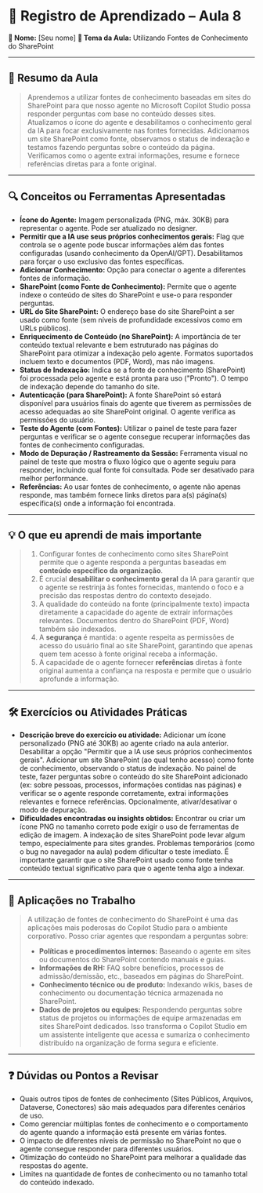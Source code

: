 # 📘 Registro de Aprendizado – Aula 8

**👤 Nome:** [Seu nome]
**🎯 Tema da Aula:** Utilizando Fontes de Conhecimento do SharePoint

---

## 📝 Resumo da Aula
> Aprendemos a utilizar fontes de conhecimento baseadas em sites do SharePoint para que nosso agente no Microsoft Copilot Studio possa responder perguntas com base no conteúdo desses sites. Atualizamos o ícone do agente e desabilitamos o conhecimento geral da IA para focar exclusivamente nas fontes fornecidas. Adicionamos um site SharePoint como fonte, observamos o status de indexação e testamos fazendo perguntas sobre o conteúdo da página. Verificamos como o agente extrai informações, resume e fornece referências diretas para a fonte original.

---

## 🔍 Conceitos ou Ferramentas Apresentadas
- **Ícone do Agente:** Imagem personalizada (PNG, máx. 30KB) para representar o agente. Pode ser atualizado no designer.
- **Permitir que a IA use seus próprios conhecimentos gerais:** Flag que controla se o agente pode buscar informações além das fontes configuradas (usando conhecimento da OpenAI/GPT). Desabilitamos para forçar o uso exclusivo das fontes específicas.
- **Adicionar Conhecimento:** Opção para conectar o agente a diferentes fontes de informação.
- **SharePoint (como Fonte de Conhecimento):** Permite que o agente indexe o conteúdo de sites do SharePoint e use-o para responder perguntas.
- **URL do Site SharePoint:** O endereço base do site SharePoint a ser usado como fonte (sem níveis de profundidade excessivos como em URLs públicos).
- **Enriquecimento de Conteúdo (no SharePoint):** A importância de ter conteúdo textual relevante e bem estruturado nas páginas do SharePoint para otimizar a indexação pelo agente. Formatos suportados incluem texto e documentos (PDF, Word), mas não imagens.
- **Status de Indexação:** Indica se a fonte de conhecimento (SharePoint) foi processada pelo agente e está pronta para uso ("Pronto"). O tempo de indexação depende do tamanho do site.
- **Autenticação (para SharePoint):** A fonte SharePoint só estará disponível para usuários finais do agente que tiverem as permissões de acesso adequadas ao site SharePoint original. O agente verifica as permissões do usuário.
- **Teste do Agente (com Fontes):** Utilizar o painel de teste para fazer perguntas e verificar se o agente consegue recuperar informações das fontes de conhecimento configuradas.
- **Modo de Depuração / Rastreamento da Sessão:** Ferramenta visual no painel de teste que mostra o fluxo lógico que o agente seguiu para responder, incluindo qual fonte foi consultada. Pode ser desativado para melhor performance.
- **Referências:** Ao usar fontes de conhecimento, o agente não apenas responde, mas também fornece links diretos para a(s) página(s) específica(s) onde a informação foi encontrada.

---

## 💡 O que eu aprendi de mais importante
> 1.  Configurar fontes de conhecimento como sites SharePoint permite que o agente responda a perguntas baseadas em **conteúdo específico da organização**.
> 2.  É crucial **desabilitar o conhecimento geral** da IA para garantir que o agente se restrinja às fontes fornecidas, mantendo o foco e a precisão das respostas dentro do contexto desejado.
> 3.  A qualidade do conteúdo na fonte (principalmente texto) impacta diretamente a capacidade do agente de extrair informações relevantes. Documentos dentro do SharePoint (PDF, Word) também são indexados.
> 4.  A **segurança** é mantida: o agente respeita as permissões de acesso do usuário final ao site SharePoint, garantindo que apenas quem tem acesso à fonte original receba a informação.
> 5.  A capacidade de o agente fornecer **referências** diretas à fonte original aumenta a confiança na resposta e permite que o usuário aprofunde a informação.

---

## 🛠 Exercícios ou Atividades Práticas
- **Descrição breve do exercício ou atividade:** Adicionar um ícone personalizado (PNG até 30KB) ao agente criado na aula anterior. Desabilitar a opção "Permitir que a IA use seus próprios conhecimentos gerais". Adicionar um site SharePoint (ao qual tenho acesso) como fonte de conhecimento, observando o status de indexação. No painel de teste, fazer perguntas sobre o conteúdo do site SharePoint adicionado (ex: sobre pessoas, processos, informações contidas nas páginas) e verificar se o agente responde corretamente, extrai informações relevantes e fornece referências. Opcionalmente, ativar/desativar o modo de depuração.
- **Dificuldades encontradas ou insights obtidos:** Encontrar ou criar um ícone PNG no tamanho correto pode exigir o uso de ferramentas de edição de imagem. A indexação de sites SharePoint pode levar algum tempo, especialmente para sites grandes. Problemas temporários (como o bug no navegador na aula) podem dificultar o teste imediato. É importante garantir que o site SharePoint usado como fonte tenha conteúdo textual significativo para que o agente tenha algo a indexar.

---

## 📌 Aplicações no Trabalho
> A utilização de fontes de conhecimento do SharePoint é uma das aplicações mais poderosas do Copilot Studio para o ambiente corporativo. Posso criar agentes que respondam a perguntas sobre:
> - **Políticas e procedimentos internos:** Baseando o agente em sites ou documentos do SharePoint contendo manuais e guias.
> - **Informações de RH:** FAQ sobre benefícios, processos de admissão/demissão, etc., baseados em páginas do SharePoint.
> - **Conhecimento técnico ou de produto:** Indexando wikis, bases de conhecimento ou documentação técnica armazenada no SharePoint.
> - **Dados de projetos ou equipes:** Respondendo perguntas sobre status de projetos ou informações de equipe armazenadas em sites SharePoint dedicados.
> Isso transforma o Copilot Studio em um assistente inteligente que acessa e sumariza o conhecimento distribuído na organização de forma segura e eficiente.

---

## ❓ Dúvidas ou Pontos a Revisar
- Quais outros tipos de fontes de conhecimento (Sites Públicos, Arquivos, Dataverse, Conectores) são mais adequados para diferentes cenários de uso.
- Como gerenciar múltiplas fontes de conhecimento e o comportamento do agente quando a informação está presente em várias fontes.
- O impacto de diferentes níveis de permissão no SharePoint no que o agente consegue responder para diferentes usuários.
- Otimização do conteúdo no SharePoint para melhorar a qualidade das respostas do agente.
- Limites na quantidade de fontes de conhecimento ou no tamanho total do conteúdo indexado.
